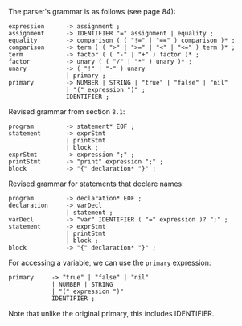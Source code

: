 The parser's grammar is as follows (see page 84):

```
expression      -> assignment ;
assignment      -> IDENTIFIER "=" assignment | equality ;
equality        -> comparison ( ( "!=" | "==" ) comparison )* ;
comparison      -> term ( ( ">" | ">=" | "<" | "<=" ) term )* ;
term            -> factor ( ( "-" | "+" ) factor )* ;
factor          -> unary ( ( "/" | "*" ) unary )* ;
unary           -> ( "!" | "-" ) unary
                | primary ;
primary         -> NUMBER | STRING | "true" | "false" | "nil"                   
                | "(" expression ")" ;
                IDENTIFIER ;
```

Revised grammar from section `8.1`:

```
program         -> statement* EOF ;
statement       -> exprStmt
                | printStmt
                | block ;
exprStmt        -> expression ";" ;
printStmt       -> "print" expression ";" ;               
block           -> "{" declaration* "}" ;
```

Revised grammar for statements that declare names:

```
program         -> declaration* EOF ;
declaration     -> varDecl 
                | statement ;
varDecl         -> "var" IDENTIFIER ( "=" expression )? ";" ;
statement       -> exprStmt
                | printStmt
                | block ;
block           -> "{" declaration* "}" ;
```

For accessing a variable, we can use the `primary` expression:

```
primary     -> "true" | "false" | "nil"
            | NUMBER | STRING 
            | "(" expression ")"
            IDENTIFIER ;
```

Note that unlike the original primary, this includes IDENTIFIER.